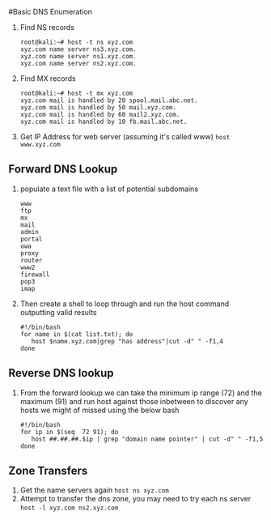 #Basic DNS Enumeration

1. Find NS records 

   ```
   root@kali:~# host -t ns xyz.com
   xyz.com name server ns3.xyz.com.
   xyz.com name server ns1.xyz.com.
   xyz.com name server ns2.xyz.com.
   ```

2. Find MX records

   ```
   root@kali:~# host -t mx xyz.com
   xyz.com mail is handled by 20 spool.mail.abc.net.
   xyz.com mail is handled by 50 mail.xyz.com.
   xyz.com mail is handled by 60 mail2.xyz.com.
   xyz.com mail is handled by 10 fb.mail.abc.net.
   ```

3. Get IP Address for web server (assuming it's called www) `host www.xyz.com`

## Forward DNS Lookup

1. populate a text file with a list of potential subdomains

    ```
    www
    ftp
    mx
    mail
    admin
    portal
    owa
    proxy
    router
    www2
    firewall
    pop3
    imap
    ```
2. Then create a shell to loop through and run the host command outputting valid results

    ```
    #!/bin/bash
    for name in $(cat list.txt); do
	   host $name.xyz.com|grep "has address"|cut -d" " -f1,4
    done
    ```

## Reverse DNS lookup

1. From the forward lookup we can take the minimum ip range (72) and the maximum (91) and run host against those inbetween to discover any hosts we might of missed using the below bash

   ```
   #!/bin/bash
   for ip in $(seq  72 91); do
      host ##.##.##.$ip | grep "domain name pointer" | cut -d" " -f1,5
   done
   ```

## Zone Transfers

1. Get the name servers again `host ns xyz.com`
2. Attempt to transfer the dns zone, you may need to try each ns server `host -l xyz.com ns2.xyz.com`
